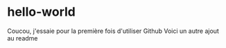 # hello-world

Coucou, j'essaie pour la première fois d'utiliser Github
Voici un autre ajout au readme
